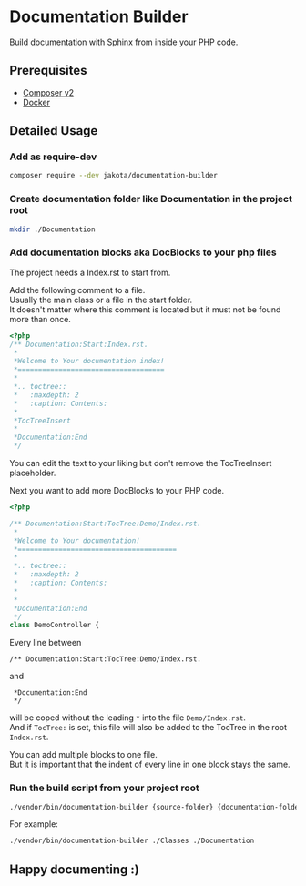 # Documentation Builder

Build documentation with Sphinx from inside your PHP code.

## Prerequisites

- [Composer v2](https://getcomposer.org/download/)
- [Docker](https://www.docker.com/products/container-runtime)

## Detailed Usage

### Add as require-dev

```bash
composer require --dev jakota/documentation-builder
```

### Create documentation folder like Documentation in the project root

```bash
mkdir ./Documentation
```

### Add documentation blocks aka DocBlocks to your php files

The project needs a Index.rst to start from.  

Add the following comment to a file.  
Usually the main class or a file in the start folder.  
It doesn't matter where this comment is located but it must not be found more than once.  

```php
<?php
/** Documentation:Start:Index.rst.
 *
 *Welcome to Your documentation index!
 *====================================
 *
 *.. toctree::
 *   :maxdepth: 2
 *   :caption: Contents:
 *
 *TocTreeInsert
 *
 *Documentation:End
 */
```

You can edit the text to your liking but don't remove the TocTreeInsert placeholder.  

Next you want to add more DocBlocks to your PHP code.

```php
<?php

/** Documentation:Start:TocTree:Demo/Index.rst.
 *
 *Welcome to Your documentation!
 *=======================================
 *
 *.. toctree::
 *   :maxdepth: 2
 *   :caption: Contents:
 *
 *
 *Documentation:End
 */
class DemoController {
```

Every line between 

```text
/** Documentation:Start:TocTree:Demo/Index.rst.
```

and

```text
 *Documentation:End
 */
```

will be coped without the leading `*` into the file `Demo/Index.rst`.  
And if `TocTree:` is set, this file will also be added to the TocTree in the root `Index.rst`.

You can add multiple blocks to one file.  
But it is important that the indent of every line in one block stays the same.

### Run the build script from your project root

```bash
./vendor/bin/documentation-builder {source-folder} {documentation-folder}
```

For example:  

```bash
./vendor/bin/documentation-builder ./Classes ./Documentation
```

## Happy documenting :)
